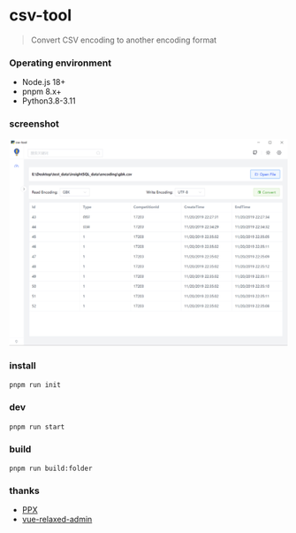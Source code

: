# csv-tool

> Convert CSV encoding to another encoding format

### Operating environment
- Node.js 18+
- pnpm 8.x+
- Python3.8-3.11

### screenshot

![homepage](/demo/homepage.png)

### install
```shell
pnpm run init
```

### dev
```shell
pnpm run start
```

### build
```shell
pnpm run build:folder
```

### thanks
* [PPX](https://github.com/pangao1990/PPX)
* [vue-relaxed-admin](https://github.com/shoppingzh/vue-relaxed-admin)
